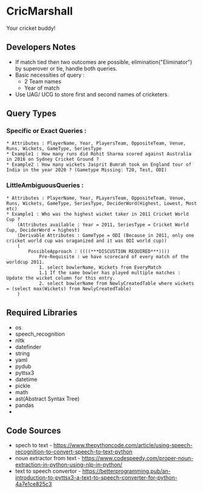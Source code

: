 # CricMarshall
Your cricket buddy! 

## Developers Notes

* If match tied then two outcomes are possible, elimination("Eliminator") by superover or tie, handle both queries.
* Basic necessities of query : 
    * 2 Team names
    * Year of match
* Use UAG/ UCG to store first and second names of cricketers.

## Query Types
### Specific or Exact Queries :
    * Attributes : PlayerName, Year, PlayersTeam, OppositeTeam, Venue, Runs, Wickets, GameType, SeriesType
    * Example1 : How many runs did Rohit Sharma scored against Australia in 2016 on Sydney Cricket Ground ?
    * Example2 : How many wickets Jasprit Bumrah took on England tour of India in the year 2020 ? (Gametype Missing: T20, Test, ODI)

### LittleAmbiguousQueries : 
    * Attributes : PlayerName, Year, PLayersTeam, OppositeTeam, Venue, Runs, Wickets, GameType, SeriesType, DeciderWord(Highest, Lowest, Most etc)
    * Example1 : Who was the highest wicket taker in 2011 Cricket World Cup ?
        (Attributes available : Year = 2011, SeriesType = Cricket World Cup, DeciderWord = highest)
        (Derivable Attributes : GameType = ODI (Because in 2011, only one cricket world cup was oraganized and it was ODI world cup))
        (
            PossibleApproach : ((((***DISCUSTION REQUIRED***))))
                Pre-Requisite : we have scorecard of every match of the worldcup 2011. 
                1. select bowlerName, Wickets from EveryMatch
                1.1 If the same bowler has played multiple matches : Update the wicket column for this entry.
                2. select bowlerName from NewlyCreatedTable where wickets = (select max(Wickets) from NewlyCreatedTable)            
        )

## Required Libraries
* os 
* speech_recognition
* nltk
* datefinder
* string
* yaml
* pydub
* pyttsx3
* datetime
* pickle
* math
* ast(Abstract Syntax Tree)
* pandas
* 


## Code Sources
* spech to text - https://www.thepythoncode.com/article/using-speech-recognition-to-convert-speech-to-text-python
* noun extractor from text - https://www.codespeedy.com/proper-noun-extraction-in-python-using-nlp-in-python/
* text to speech convertor - https://betterprogramming.pub/an-introduction-to-pyttsx3-a-text-to-speech-converter-for-python-4a7e1ce825c3
